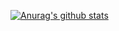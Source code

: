[![Anurag's github stats](https://github-readme-stats.vercel.app/api?username=ceosss&hide=contribs,prs)](https://github.com/anuraghazra/github-readme-stats)
